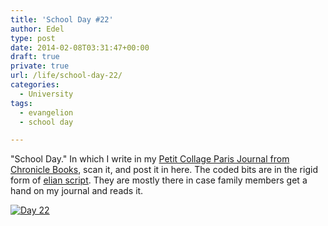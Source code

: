 ```yaml
---
title: 'School Day #22'
author: Edel
type: post
date: 2014-02-08T03:31:47+00:00
draft: true
private: true
url: /life/school-day-22/
categories:
  - University
tags:
  - evangelion
  - school day

---
```

"School Day." In which I write in my [Petit Collage Paris Journal from Chronicle Books][1], scan it, and post it in here. The coded bits are in the rigid form of [elian script][2]. They are mostly there in case family members get a hand on my journal and reads it.

[<img src="http://scattered.me/wp-content/uploads/2014/02/Day-22.png" alt="Day 22" class="img-responsive" />][3]




 [1]: http://www.chroniclebooks.com/titles/petit-collage-paris-journal.html
 [2]: http://www.ccelian.com/concepca.html
 [3]: http://scattered.me/wp-content/uploads/2014/02/Day-22.png